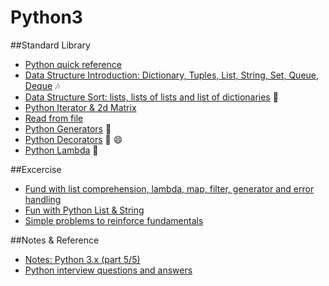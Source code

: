 # Python3  

##Standard Library
  * [Python quick reference](https://github.com/harishvc/challenges/blob/master/python-intro.py)  
  * [Data Structure Introduction: Dictionary, Tuples, List, String, Set, Queue, Deque](https://github.com/harishvc/challenges/blob/master/python-intro2.py) :notes:    
  * [Data Structure Sort: lists, lists of lists and list of dictionaries](https://github.com/harishvc/challenges/blob/master/python-intro3.py)  :rocket:  
  * [Python Iterator &amp; 2d Matrix](https://github.com/harishvc/quick-references/blob/master/python3/python-intro-10.py)    
  * [Read from file](https://github.com/harishvc/quick-references/blob/master/python3/python-intro-11.py)  
  * [Python Generators](http://harishvc.com/2015/11/30/python-generator/) :art:     
  * [Python Decorators](https://github.com/harishvc/quick-references/blob/master/python3/python-intro-9.md)  :art: :smile:    
  * [Python Lambda](https://github.com/harishvc/challenges/blob/master/lambda.py) :rocket:   

##Excercise
  * [Fund with list comprehension, lambda, map, filter, generator and error handling](https://github.com/harishvc/quick-references/blob/master/python3/python-intro-6.md)  
  * [Fun with Python List & String](https://github.com/harishvc/quick-references/blob/master/python3/python-intro-8.md) 
  * [Simple problems to reinforce fundamentals](https://github.com/harishvc/quick-references/blob/master/python3/python-intro-7.md)

##Notes & Reference
  * [Notes: Python 3.x (part 5/5)](https://github.com/harishvc/challenges/blob/master/python-intro4.py)  
  * [Python interview questions and answers](http://www.ilian.io/python-interview-question-and-answers/)  
